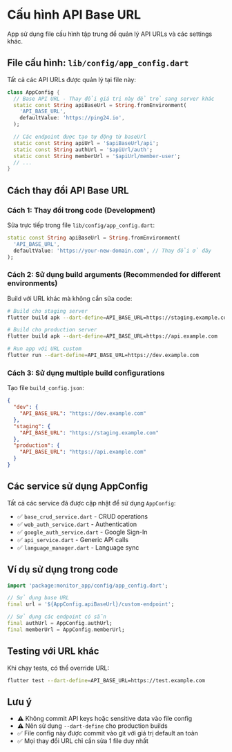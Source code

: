 # Cấu hình API Base URL

App sử dụng file cấu hình tập trung để quản lý API URLs và các settings khác.

## File cấu hình: `lib/config/app_config.dart`

Tất cả các API URLs được quản lý tại file này:

```dart
class AppConfig {
  // Base API URL - Thay đổi giá trị này để trỏ sang server khác
  static const String apiBaseUrl = String.fromEnvironment(
    'API_BASE_URL',
    defaultValue: 'https://ping24.io',
  );

  // Các endpoint được tạo tự động từ baseUrl
  static const String apiUrl = '$apiBaseUrl/api';
  static const String authUrl = '$apiUrl/auth';
  static const String memberUrl = '$apiUrl/member-user';
  // ...
}
```

## Cách thay đổi API Base URL

### Cách 1: Thay đổi trong code (Development)

Sửa trực tiếp trong file `lib/config/app_config.dart`:

```dart
static const String apiBaseUrl = String.fromEnvironment(
  'API_BASE_URL',
  defaultValue: 'https://your-new-domain.com', // Thay đổi ở đây
);
```

### Cách 2: Sử dụng build arguments (Recommended for different environments)

Build với URL khác mà không cần sửa code:

```bash
# Build cho staging server
flutter build apk --dart-define=API_BASE_URL=https://staging.example.com

# Build cho production server
flutter build apk --dart-define=API_BASE_URL=https://api.example.com

# Run app với URL custom
flutter run --dart-define=API_BASE_URL=https://dev.example.com
```

### Cách 3: Sử dụng multiple build configurations

Tạo file `build_config.json`:

```json
{
  "dev": {
    "API_BASE_URL": "https://dev.example.com"
  },
  "staging": {
    "API_BASE_URL": "https://staging.example.com"
  },
  "production": {
    "API_BASE_URL": "https://api.example.com"
  }
}
```

## Các service sử dụng AppConfig

Tất cả các service đã được cập nhật để sử dụng `AppConfig`:

- ✅ `base_crud_service.dart` - CRUD operations
- ✅ `web_auth_service.dart` - Authentication
- ✅ `google_auth_service.dart` - Google Sign-In
- ✅ `api_service.dart` - Generic API calls
- ✅ `language_manager.dart` - Language sync

## Ví dụ sử dụng trong code

```dart
import 'package:monitor_app/config/app_config.dart';

// Sử dụng base URL
final url = '${AppConfig.apiBaseUrl}/custom-endpoint';

// Sử dụng các endpoint có sẵn
final authUrl = AppConfig.authUrl;
final memberUrl = AppConfig.memberUrl;
```

## Testing với URL khác

Khi chạy tests, có thể override URL:

```bash
flutter test --dart-define=API_BASE_URL=https://test.example.com
```

## Lưu ý

- ⚠️ Không commit API keys hoặc sensitive data vào file config
- ⚠️ Nên sử dụng `--dart-define` cho production builds
- ✅ File config này được commit vào git với giá trị default an toàn
- ✅ Mọi thay đổi URL chỉ cần sửa 1 file duy nhất
